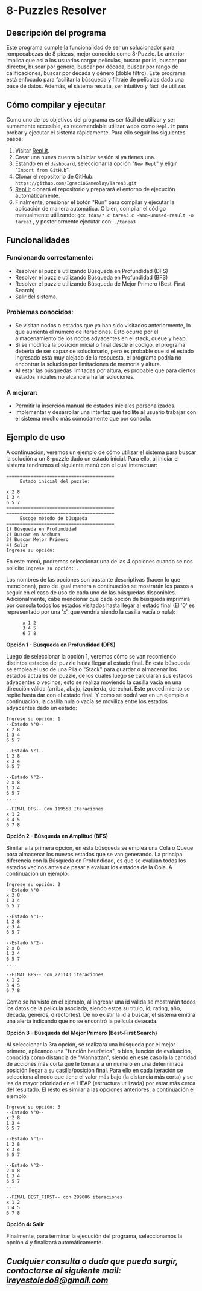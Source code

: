 # 8-Puzzles Resolver

## Descripción del programa

Este programa cumple la funcionalidad de ser un solucionador para rompecabezas de 8 piezas, mejor conocido como 8-Puzzle. Lo anterior implica que así a los usuarios cargar películas, buscar por id, buscar por director, buscar por género, buscar por década, buscar por rango de calificaciones, buscar por década y género (doble filtro). 
Este programa está enfocado para facilitar la búsqueda y filtraje de películas dada una base de datos. Además, el sistema resulta, ser intuitivo y fácil de utilizar.



## Cómo compilar y ejecutar

Como uno de los objetivos del programa es ser fácil de utilizar y ser sumamente accesible, es recomendable utilizar webs como `Repl.it` para probar y ejecutar el sistema rápidamente. 
Para ello seguir los siguientes pasos:

1. Visitar [Repl.it](https://repl.it/).
2. Crear una nueva cuenta o iniciar sesión si ya tienes una.
3. Estando en el `dashboard`, seleccionar la opción "`New Repl`" y eligir "`Import from GitHub`".
4. Clonar el repositorio de GitHub: `https://github.com/IgnacioGameolay/Tarea3.git`
5. [Repl.it](http://repl.it/) clonará el repositorio y preparará el entorno de ejecución automáticamente.
6. Finalmente, presionar el botón "Run" para compilar y ejecutar la aplicación de manera automática. O bien, compilar el código manualmente utilizando: `gcc tdas/*.c tarea3.c -Wno-unused-result -o tarea3` , y posteriormente ejecutar con: `./tarea3`


## Funcionalidades

### Funcionando correctamente:

- Resolver el puzzle utilizando Búsqueda en Profundidad (DFS)
- Resolver el puzzle utilizando Búsqueda en Profundidad (BFS)
- Resolver el puzzle utilizando Búsqueda de Mejor Primero (Best-First Search)
- Salir del sistema.

### Problemas conocidos:

- Se visitan nodos o estados que ya han sido visitados anteriormente, lo que aumenta el número de iteraciones. Esto ocurre por el almacenamiento de los nodos adyacentes en el stack, queue y heap.
- Si se modifica la posición inicial o final desde el código, el programa debería de ser capaz de solucionarlo, pero es probable que si el estado ingresado está muy alejado de la respuesta, el programa podría no encontrar la solución por limitaciones de memoria y altura.
- Al estar las búsquedas limitadas por altura, es probable que para ciertos estados iniciales no alcance a hallar soluciones.

### A mejorar:

- Permitir la inserción manual de estados iniciales personalizados.
- Implementar y desarrollar una interfaz que facilite al usuario trabajar con el sistema mucho más cómodamente que por consola.

## Ejemplo de uso
A continuación, veremos un ejemplo de cómo utilizar el sistema para buscar la solución a un 8-puzzle dado un estado inicial.
Para ello, al iniciar el sistema tendremos el siguiente menú con el cual interactuar:

``` 
========================================
     Estado inicial del puzzle:

x 2 8 
1 3 4 
6 5 7 
========================================
========================================
     Escoge método de búsqueda
========================================
1) Búsqueda en Profundidad
2) Buscar en Anchura
3) Buscar Mejor Primero
4) Salir
Ingrese su opción: 
```
En este menú, podremos seleccionar una de las 4 opciones cuando se nos solicite `Ingrese su opción: `.

Los nombres de las opciones son bastante descriptivas (hacen lo que mencionan), pero de igual manera a continuación se mostrarán los pasos a seguir en el caso de uso de cada uno de las búsquedas disponibles. Adicionalmente, cabe mencionar que cada opción de búsqueda imprimirá por consola todos los estados visitados hasta llegar al estado final (El '0' es representado por una 'x', que vendría siendo la casilla vacía o nula):

``` 
      x 1 2 
      3 4 5 
      6 7 8 
```


**Opción 1 - Búsqueda en Profundidad (DFS)**

Luego de seleccionar la opción 1, veremos cómo se van recorriendo distintos estados del puzzle hasta llegar al estado final. En esta búsqueda se emplea el uso de una Pila o "Stack" para guardar o almacenar los estados actuales del puzzle, de los cuales luego se calcularán sus estados adyacentes o vecinos, esto se realiza moviendo la casilla vacía en una dirección válida (arriba, abajo, izquierda, derecha). Este procedimiento se repite hasta dar con el estado final. Y como se podrá ver en un ejemplo a continuación, la casilla nula o vacía se moviliza entre los estados adyacentes dado un estado:

```
Ingrese su opción: 1
--Estado N°0--
x 2 8 
1 3 4 
6 5 7 

--Estado N°1--
1 2 8 
x 3 4 
6 5 7 

--Estado N°2--
2 x 8 
1 3 4 
6 5 7 
....

--FINAL DFS-- Con 119558 Iteraciones
x 1 2 
3 4 5 
6 7 8 

```

**Opción 2 - Búsqueda en Amplitud (BFS)**

Similar a la primera opción, en esta búsqueda se emplea una Cola o Queue para almacenar los nuevos estados que se van generando. La principal diferencia con la Búsqueda en Profundidad, es que se evalúan todos los estados vecinos antes de pasar a evaluar los estados de la Cola. A continuación un ejemplo:

```
Ingrese su opción: 2
--Estado N°0--
x 2 8 
1 3 4 
6 5 7 

--Estado N°1--
1 2 8 
x 3 4 
6 5 7 

--Estado N°2--
2 x 8 
1 3 4 
6 5 7 
....

--FINAL BFS-- con 221143 iteraciones
x 1 2 
3 4 5 
6 7 8 

```

Como se ha visto en el ejemplo, al ingresar una id válida se mostrarán todos los datos de la película asociada, siendo estos su título, id, rating, año, década, géneros, director(es). De no existir la id a buscar, el sistema emitirá una alerta indicando que no se encontró la película deseada.

**Opción 3 - Búsqueda del Mejor Primero (Best-First Search)**

Al seleccionar la 3ra opción, se realizará una búsqueda por el mejor primero, aplicando una "función heurística", o bien, función de evaluación, conocida como distancia de "Manhattan", siendo en este caso la la cantidad de acciones más corta que le tomaría a un numero en una determinada posición llegar a su casilla/posición final. Para ello en cada iteración se selecciona al nodo que tiene el valor más bajo (la distancia más corta) y se les da mayor prioridad en el HEAP (estructura utilizada) por estar más cerca del resultado. El resto es similar a las opciones anteriores, a continuación el ejemplo:

```
Ingrese su opción: 3
--Estado N°0--
x 2 8 
1 3 4 
6 5 7 

--Estado N°1--
1 2 8 
x 3 4 
6 5 7 

--Estado N°2--
2 x 8 
1 3 4 
6 5 7 
....

--FINAL BEST_FIRST-- con 299006 iteraciones
x 1 2 
3 4 5 
6 7 8 
```

**Opción 4: Salir**

Finalmente, para terminar la ejecución del programa, seleccionamos la opción 4 y finalizará automáticamente.

***Cualquier consulta o duda que pueda surgir, contactarse al siguiente mail: 
ireyestoledo8@gmail.com***
-